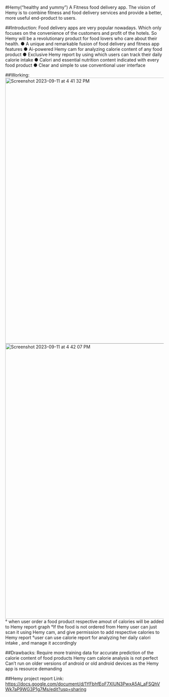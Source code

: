 #Hemy(“healthy and yummy”)
A Fitness food delivery app. The vision of Hemy is to combine fitness and food delivery services and provide a better, more useful end-product to users.

##Introduction: 
Food delivery apps are very popular nowadays. Which only focuses on the convenience of the customers and profit of the hotels. So Hemy will be a revolutionary product for food lovers who care about their health.
● A unique and remarkable fusion of food delivery and fitness app features
● Ai-powered Hemy cam for analyzing calorie content of any food product
● Exclusive Hemy report by using which users can track their daily calorie intake
● Calori and essential nutrition content indicated with every food product
● Clear and simple to use conventional user interface

##Working:
<img width="844" alt="Screenshot 2023-09-11 at 4 41 32 PM" src="https://github.com/nasimpc/Hemy/assets/100104479/be6545f8-42d2-4f60-a43f-7401660e1607">
<img width="874" alt="Screenshot 2023-09-11 at 4 42 07 PM" src="https://github.com/nasimpc/Hemy/assets/100104479/d1722486-a4dd-461f-84d3-68a9fa98db30">
° when user order a food product respective amout of calories will be added to Hemy report graph
°If the food is not ordered from Hemy user can just scan it using Hemy cam, and give permission to add respective calories to Hemy report
°user can use calorie report for analyzing her daily calori intake , and manage it accordingly

##Drawbacks:
Require more training data for accurate prediction of the calorie content of food products
Hemy cam calorie analysis is not perfect
Can’t run on older versions of android or old android devices as the Hemy app is resource demanding

##Hemy project report Link: https://docs.google.com/document/d/1YFbhfEoF7XlUN3PwxA5Al_aFSQhVWk7aP9WG3P1g7Ms/edit?usp=sharing
